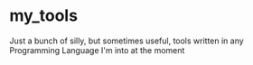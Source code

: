 # my_tools
Just a bunch of silly, but sometimes useful, tools written in any Programming Language I'm into at the moment
